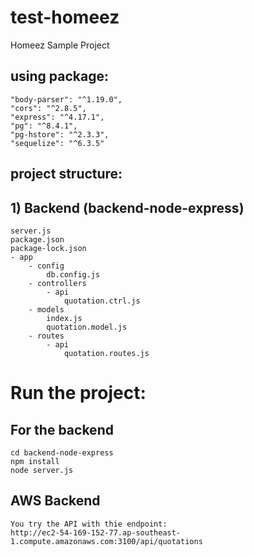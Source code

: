 # test-homeez
Homeez Sample Project

## using package:
```
"body-parser": "^1.19.0",
"cors": "^2.8.5",
"express": "^4.17.1",
"pg": "^8.4.1",
"pg-hstore": "^2.3.3",
"sequelize": "^6.3.5"
```

## project structure:
## 1) Backend (backend-node-express)
```
server.js
package.json
package-lock.json
- app
    - config
        db.config.js
    - controllers
        - api
            quotation.ctrl.js
    - models
        index.js
        quotation.model.js
    - routes
        - api
            quotation.routes.js
```

# Run the project:
## For the backend
```
cd backend-node-express
npm install
node server.js
```

## AWS Backend
```
You try the API with thie endpoint:
http://ec2-54-169-152-77.ap-southeast-1.compute.amazonaws.com:3100/api/quotations
```